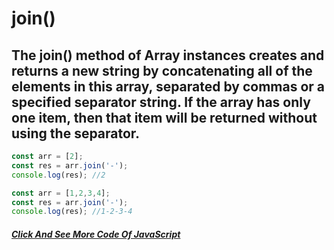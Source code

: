# join()
## The join() method of Array instances creates and returns a new string by concatenating all of the elements in this array, separated by commas or a specified separator string. If the array has only one item, then that item will be returned without using the separator.
```JavaScript
const arr = [2];
const res = arr.join('-');
console.log(res); //2
```

```JavaScript
const arr = [1,2,3,4];
const res = arr.join('-');
console.log(res); //1-2-3-4
```

##### [Click And See More Code Of JavaScript](../js/11.join.js)